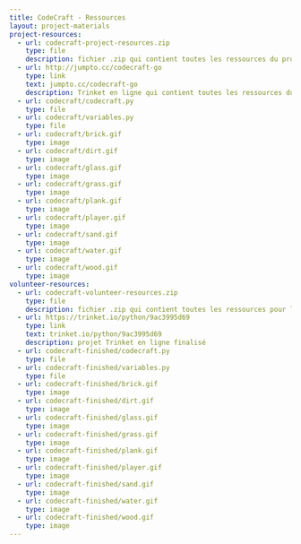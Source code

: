 ```yaml
---
title: CodeCraft - Ressources
layout: project-materials
project-resources:     
  - url: codecraft-project-resources.zip
    type: file
    description: fichier .zip qui contient toutes les ressources du projet
  - url: http://jumpto.cc/codecraft-go
    type: link
    text: jumpto.cc/codecraft-go
    description: Trinket en ligne qui contient toutes les ressources du projet 'CodeCraft'
  - url: codecraft/codecraft.py
    type: file
  - url: codecraft/variables.py
    type: file
  - url: codecraft/brick.gif
    type: image
  - url: codecraft/dirt.gif
    type: image
  - url: codecraft/glass.gif
    type: image
  - url: codecraft/grass.gif
    type: image
  - url: codecraft/plank.gif
    type: image
  - url: codecraft/player.gif
    type: image
  - url: codecraft/sand.gif
    type: image
  - url: codecraft/water.gif
    type: image
  - url: codecraft/wood.gif
    type: image
volunteer-resources:
  - url: codecraft-volunteer-resources.zip
    type: file
    description: fichier .zip qui contient toutes les ressources pour le projet finalisé
  - url: https://trinket.io/python/9ac3995d69
    type: link
    text: trinket.io/python/9ac3995d69
    description: projet Trinket en ligne finalisé
  - url: codecraft-finished/codecraft.py
    type: file
  - url: codecraft-finished/variables.py
    type: file
  - url: codecraft-finished/brick.gif
    type: image
  - url: codecraft-finished/dirt.gif
    type: image
  - url: codecraft-finished/glass.gif
    type: image
  - url: codecraft-finished/grass.gif
    type: image
  - url: codecraft-finished/plank.gif
    type: image
  - url: codecraft-finished/player.gif
    type: image
  - url: codecraft-finished/sand.gif
    type: image
  - url: codecraft-finished/water.gif
    type: image
  - url: codecraft-finished/wood.gif
    type: image
---
```

